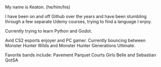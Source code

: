 

<!--
**keatonpalmer/keatonpalmer** is a ✨ _special_ ✨ repository because its `README.md` (this file) appears on your GitHub profile.

Here are some ideas to get you started:

- 🔭 I’m currently working on ...
- 🌱 I’m currently learning ...
- 👯 I’m looking to collaborate on ...
- 🤔 I’m looking for help with ...
- 💬 Ask me about ...
- 📫 How to reach me: ...
- 😄 Pronouns: ...
- ⚡ Fun fact: ...
-->
My name is Keaton. (he/him/his)

I have been on and off Github over the years and have been stumbling through a few separate Udemy courses, trying to find a language I enjoy.

Currently trying to learn Python and Godot.

Avid CS2 esports enjoyer and PC gamer. Currently bouncing between Monster Hunter Wilds and Monster Hunter Generations Ultimate.

Favorite bands include:
Pavement
Parquet Courts
Girls
Belle and Sebastian
QotSA
